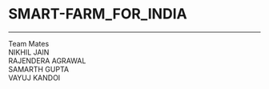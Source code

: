 <h1>SMART-FARM_FOR_INDIA</h1>
<hr>
Team Mates<br>
NIKHIL JAIN<br>
RAJENDERA AGRAWAL<br>
SAMARTH GUPTA<br>
VAYUJ KANDOI<br> 
